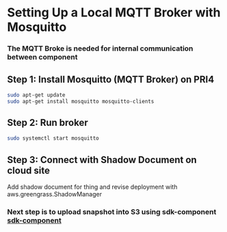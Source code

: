 # Setting Up a Local MQTT Broker with Mosquitto

### The MQTT Broke is needed for internal communication between component 

## Step 1: Install Mosquitto (MQTT Broker) on PRI4

```bash
sudo apt-get update
sudo apt-get install mosquitto mosquitto-clients
```

## Step 2: Run broker

```bash
sudo systemctl start mosquitto
```

## Step 3: Connect with Shadow Document on cloud site
Add shadow document for thing and revise deployment with aws.greengrass.ShadowManager

### Next step is to upload snapshot into S3 using sdk-component [sdk-component](https://github.com/przemyslawdrozd/smart-home/blob/16-add-readme/greengrass/sdk-component/README.md)
